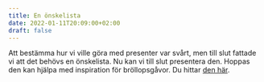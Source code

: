 ```yaml
---
title: En önskelista
date: 2022-01-11T20:09:00+02:00
draft: false
---
```

Att bestämma hur vi ville göra med presenter var svårt, men till slut fattade vi att det behövs en önskelista. Nu kan vi till slut presentera den. Hoppas den kan hjälpa med inspiration för bröllopsgåvor. Du hittar [den här](https://presentlistan.nu/DC38A8/).